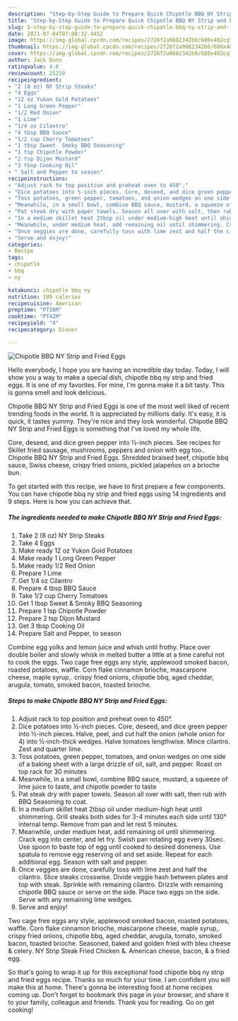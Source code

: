 ```yaml
---
description: "Step-by-Step Guide to Prepare Quick Chipotle BBQ NY Strip and Fried Eggs"
title: "Step-by-Step Guide to Prepare Quick Chipotle BBQ NY Strip and Fried Eggs"
slug: 5-step-by-step-guide-to-prepare-quick-chipotle-bbq-ny-strip-and-fried-eggs
date: 2021-07-04T07:08:32.445Z
image: https://img-global.cpcdn.com/recipes/2726f2a9682342b0/680x482cq70/chipotle-bbq-ny-strip-and-fried-eggs-recipe-main-photo.jpg
thumbnail: https://img-global.cpcdn.com/recipes/2726f2a9682342b0/680x482cq70/chipotle-bbq-ny-strip-and-fried-eggs-recipe-main-photo.jpg
cover: https://img-global.cpcdn.com/recipes/2726f2a9682342b0/680x482cq70/chipotle-bbq-ny-strip-and-fried-eggs-recipe-main-photo.jpg
author: Jack Dunn
ratingvalue: 4.6
reviewcount: 25210
recipeingredient:
- "2 (8 oz) NY Strip Steaks"
- "4 Eggs"
- "12 oz Yukon Gold Potatoes"
- "1 Long Green Pepper"
- "1/2 Red Onion"
- "1 Lime"
- "1/4 oz Cilantro"
- "4 tbsp BBQ Sauce"
- "1/2 cup Cherry Tomatoes"
- "1 tbsp Sweet  Smoky BBQ Seasoning"
- "1 tsp Chipotle Powder"
- "2 tsp Dijon Mustard"
- "3 tbsp Cooking Oil"
- " Salt and Pepper to season"
recipeinstructions:
- "Adjust rack to top position and preheat oven to 450°."
- "Dice potatoes into ½-inch pieces. Core, deseed, and dice green pepper into ½-inch pieces. Halve, peel, and cut half the onion (whole onion for 4) into ½-inch-thick wedges. Halve tomatoes lengthwise. Mince cilantro. Zest and quarter lime."
- "Toss potatoes, green pepper, tomatoes, and onion wedges on one side of a baking sheet with a large drizzle of oil, salt, and pepper. Roast on top rack for 30 minutes"
- "Meanwhile, in a small bowl, combine BBQ sauce, mustard, a squeeze of lime juice to taste, and chipotle powder to taste"
- "Pat steak dry with paper towels. Season all over with salt, then rub with BBQ Seasoning to coat."
- "In a medium skillet heat 2tbsp oil under medium-high heat until shimmering. Grill steaks both sides for 3-4 minutes each side until 130° internal temp. Remove from pan and let rest 5 minutes."
- "Meanwhile, under medium heat, add remaining oil until shimmering. Crack egg into center, and let fry. Swish pan rotating egg every 30sec. Use spoon to baste top of egg until cooked to desired doneness. Use spatula to remove egg reserving oil and set aside. Repeat for each additional egg. Season with salt and pepper."
- "Once veggies are done, carefully toss with lime zest and half the cilantro. Slice steaks crosswise. Divide veggie hash between plates and top with steak. Sprinkle with remaining cilantro. Drizzle with remaining chipotle BBQ sauce or serve on the side. Place two eggs on the side. Serve with any remaining lime wedges."
- "Serve and enjoy!"
categories:
- Recipe
tags:
- chipotle
- bbq
- ny

katakunci: chipotle bbq ny 
nutrition: 199 calories
recipecuisine: American
preptime: "PT16M"
cooktime: "PT42M"
recipeyield: "4"
recipecategory: Dinner

---
```



![Chipotle BBQ NY Strip and Fried Eggs](https://img-global.cpcdn.com/recipes/2726f2a9682342b0/680x482cq70/chipotle-bbq-ny-strip-and-fried-eggs-recipe-main-photo.jpg)

Hello everybody, I hope you are having an incredible day today. Today, I will show you a way to make a special dish, chipotle bbq ny strip and fried eggs. It is one of my favorites. For mine, I'm gonna make it a bit tasty. This is gonna smell and look delicious.

Chipotle BBQ NY Strip and Fried Eggs is one of the most well liked of recent trending foods in the world. It is appreciated by millions daily. It's easy, it is quick, it tastes yummy. They're nice and they look wonderful. Chipotle BBQ NY Strip and Fried Eggs is something that I've loved my whole life.

Core, deseed, and dice green pepper into ½-inch pieces. See recipes for Skillet fried sausage, mushrooms, peppers and onion with egg too.. Chipotle BBQ NY Strip and Fried Eggs. Shredded braised beef, chipotle bbq sauce, Swiss cheese, crispy fried onions, pickled jalapeños on a brioche bun.


To get started with this recipe, we have to first prepare a few components. You can have chipotle bbq ny strip and fried eggs using 14 ingredients and 9 steps. Here is how you can achieve that.

<!--inarticleads1-->

##### The ingredients needed to make Chipotle BBQ NY Strip and Fried Eggs:

1. Take 2 (8 oz) NY Strip Steaks
1. Take 4 Eggs
1. Make ready 12 oz Yukon Gold Potatoes
1. Make ready 1 Long Green Pepper
1. Make ready 1/2 Red Onion
1. Prepare 1 Lime
1. Get 1/4 oz Cilantro
1. Prepare 4 tbsp BBQ Sauce
1. Take 1/2 cup Cherry Tomatoes
1. Get 1 tbsp Sweet &amp; Smoky BBQ Seasoning
1. Prepare 1 tsp Chipotle Powder
1. Prepare 2 tsp Dijon Mustard
1. Get 3 tbsp Cooking Oil
1. Prepare  Salt and Pepper, to season


Combine egg yolks and lemon juice and whish until frothy. Place over double boiler and slowly whisk in melted butter a little at a time careful not to cook the eggs. Two cage free eggs any style, applewood smoked bacon, roasted potatoes, waffle. Corn flake cinnamon brioche, mascarpone cheese, maple syrup,. crispy fried onions, chipotle bbq, aged cheddar, arugula, tomato, smoked bacon, toasted brioche. 

<!--inarticleads2-->

##### Steps to make Chipotle BBQ NY Strip and Fried Eggs:

1. Adjust rack to top position and preheat oven to 450°.
1. Dice potatoes into ½-inch pieces. Core, deseed, and dice green pepper into ½-inch pieces. Halve, peel, and cut half the onion (whole onion for 4) into ½-inch-thick wedges. Halve tomatoes lengthwise. Mince cilantro. Zest and quarter lime.
1. Toss potatoes, green pepper, tomatoes, and onion wedges on one side of a baking sheet with a large drizzle of oil, salt, and pepper. Roast on top rack for 30 minutes
1. Meanwhile, in a small bowl, combine BBQ sauce, mustard, a squeeze of lime juice to taste, and chipotle powder to taste
1. Pat steak dry with paper towels. Season all over with salt, then rub with BBQ Seasoning to coat.
1. In a medium skillet heat 2tbsp oil under medium-high heat until shimmering. Grill steaks both sides for 3-4 minutes each side until 130° internal temp. Remove from pan and let rest 5 minutes.
1. Meanwhile, under medium heat, add remaining oil until shimmering. Crack egg into center, and let fry. Swish pan rotating egg every 30sec. Use spoon to baste top of egg until cooked to desired doneness. Use spatula to remove egg reserving oil and set aside. Repeat for each additional egg. Season with salt and pepper.
1. Once veggies are done, carefully toss with lime zest and half the cilantro. Slice steaks crosswise. Divide veggie hash between plates and top with steak. Sprinkle with remaining cilantro. Drizzle with remaining chipotle BBQ sauce or serve on the side. Place two eggs on the side. Serve with any remaining lime wedges.
1. Serve and enjoy!


Two cage free eggs any style, applewood smoked bacon, roasted potatoes, waffle. Corn flake cinnamon brioche, mascarpone cheese, maple syrup,. crispy fried onions, chipotle bbq, aged cheddar, arugula, tomato, smoked bacon, toasted brioche. Seasoned, baked and golden fried with bleu cheese &amp; celery. NY Strip Steak Fried Chicken &amp;. American cheese, bacon, &amp; a fried egg. 

So that's going to wrap it up for this exceptional food chipotle bbq ny strip and fried eggs recipe. Thanks so much for your time. I am confident you will make this at home. There's gonna be interesting food at home recipes coming up. Don't forget to bookmark this page in your browser, and share it to your family, colleague and friends. Thank you for reading. Go on get cooking!
